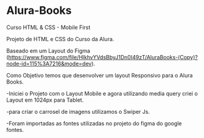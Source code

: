 # Alura-Books
Curso HTML &amp;  CSS   - Mobile First

Projeto de HTML e CSS  do Curso da Alura.

Baseado em um Layout do Figma (https://www.figma.com/file/HlkhvYVdsBbyJ1Dn0I49zT/AluraBooks-(Copy)?node-id=115%3A7216&mode=dev).

Como Objetivo temos que desenvolver  um layout Responsivo para o Alura Books.

-Iniciei o Projeto com o Layout Mobile e agora utilizando media query criei o Layout em 1024px para Tablet.

-para criar o carrosel  de imagens utilizamos o Swiper Js.

-Foram importadas as fontes utilizadas no projeto do figma do google fontes.
